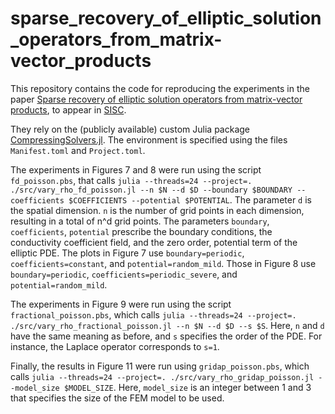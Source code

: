 # sparse_recovery_of_elliptic_solution_operators_from_matrix-vector_products
This repository contains the code for reproducing the experiments in the paper 
[Sparse recovery of elliptic solution operators from matrix-vector products](https://arxiv.org/pdf/2110.05351.pdf),
to appear in [SISC](https://www.siam.org/publications/journals/siam-journal-on-scientific-computing-sisc). 

They rely on the (publicly available) custom Julia package [CompressingSolvers.jl](https://github.com/f-t-s/CompressingSolvers.jl). The environment
is specified using the files ``Manifest.toml`` and ``Project.toml``.

The experiments in Figures 7 and 8 were run using the script ``fd_poisson.pbs``, that calls 
``julia --threads=24 --project=. ./src/vary_rho_fd_poisson.jl --n $N --d $D --boundary $BOUNDARY --coefficients $COEFFICIENTS --potential $POTENTIAL``.
The parameter ``d`` is the spatial dimension. ``n`` is the number of grid points in each dimension, resulting in a total of n^d grid points. 
The parameters ``boundary``, ``coefficients``, ``potential`` prescribe the boundary conditions, the conductivity coefficient field, and the zero order,
potential term of the elliptic PDE. The plots in Figure 7 use ``boundary=periodic``, ``coefficients=constant``, and ``potential=random_mild``. Those
in Figure 8 use ``boundary=periodic``, ``coefficients=periodic_severe``, and ``potential=random_mild``.

The experiments in Figure 9 were run using the script ``fractional_poisson.pbs``, which calls 
``julia --threads=24 --project=. ./src/vary_rho_fractional_poisson.jl --n $N --d $D --s $S``. 
Here, ``n`` and ``d`` have the same meaning as before, and ``s`` specifies the order of the PDE. 
For instance, the Laplace operator corresponds to ``s=1``. 

Finally, the results in Figure 11 were run using ``gridap_poisson.pbs``, which calls 
``julia --threads=24 --project=. ./src/vary_rho_gridap_poisson.jl --model_size $MODEL_SIZE``. Here, ``model_size`` is an integer between 1 and 3 
that specifies the size of the FEM model to be used. 

